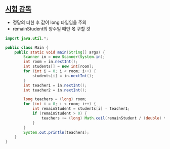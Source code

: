 ## [시험 감독](https://www.acmicpc.net/problem/13458)

* 정답의 더한 후 값이 long 타입임을 주의
* remainStudent의 양수일 때만 몫 구할 것

```java
import java.util.*;

public class Main {
	public static void main(String[] args) {
		Scanner in = new Scanner(System.in);
		int room = in.nextInt();
		int students[] = new int[room];
		for (int i = 0; i < room; i++) {
			students[i] = in.nextInt();
		}
		int teacher1 = in.nextInt();
		int teacher2 = in.nextInt();

		long teachers = (long) room;
		for (int i = 0; i < room; i++) {
			int remainStudent = students[i] - teacher1;
			if (remainStudent > 0) {
				teachers += (long) Math.ceil(remainStudent / (double) teacher2);
			}
		}
		System.out.println(teachers);
	}
}
```
